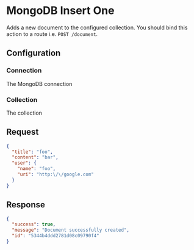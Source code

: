 
# MongoDB Insert One

Adds a new document to the configured collection. You should bind this action to a route i.e. `POST /document`.

## Configuration

### Connection

The MongoDB connection

### Collection

The collection

## Request

```json
{
  "title": "foo",
  "content": "bar",
  "user": {
    "name": "foo",
    "uri": "http:\/\/google.com"
  }
}
```

## Response

```json
{
  "success": true,
  "message": "Document successfully created",
  "id": "5344b4ddd2781d08c09790f4"
}
```
